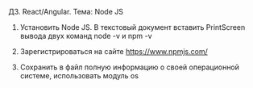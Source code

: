 
ДЗ. React/Angular. Тема: Node JS

1. Установить Node JS. В текстовый документ вставить PrintScreen вывода двух команд
node -v и npm -v

2. Зарегистрироваться на сайте https://www.npmjs.com/

3. Сохранить в файл полную информацию о своей операционной системе, использовать модуль os
